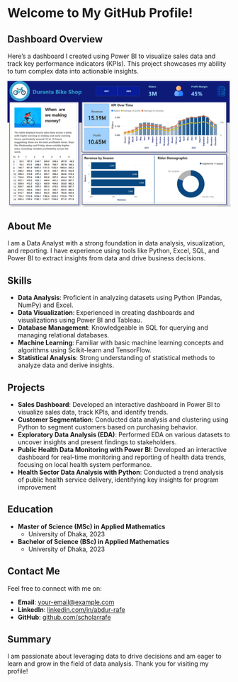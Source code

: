 # Welcome to My GitHub Profile!

## Dashboard Overview
Here’s a dashboard I created using Power BI to visualize sales data and track key performance indicators (KPIs). This project showcases my ability to turn complex data into actionable insights.

![Dashboard Image](bike_data_dashboard.png)

## About Me
I am a Data Analyst with a strong foundation in data analysis, visualization, and reporting. I have experience using tools like Python, Excel, SQL, and Power BI to extract insights from data and drive business decisions.

## Skills
- **Data Analysis**: Proficient in analyzing datasets using Python (Pandas, NumPy) and Excel.
- **Data Visualization**: Experienced in creating dashboards and visualizations using Power BI and Tableau.
- **Database Management**: Knowledgeable in SQL for querying and managing relational databases.
- **Machine Learning**: Familiar with basic machine learning concepts and algorithms using Scikit-learn and TensorFlow.
- **Statistical Analysis**: Strong understanding of statistical methods to analyze data and derive insights.

## Projects
- **Sales Dashboard**: Developed an interactive dashboard in Power BI to visualize sales data, track KPIs, and identify trends.
- **Customer Segmentation**: Conducted data analysis and clustering using Python to segment customers based on purchasing behavior.
- **Exploratory Data Analysis (EDA)**: Performed EDA on various datasets to uncover insights and present findings to stakeholders.
- **Public Health Data Monitoring with Power BI**: Developed an interactive dashboard for real-time monitoring and reporting of health data trends, focusing on local health system performance.
-	**Health Sector Data Analysis with Python**: Conducted a trend analysis of public health service delivery, identifying key insights for program improvement


## Education
- **Master of Science (MSc) in Applied Mathematics**
  - University of Dhaka, 2023
- **Bachelor of Science (BSc) in Applied Mathematics**
  - University of Dhaka, 2023

## Contact Me
Feel free to connect with me on:
- **Email**: [your-email@example.com](mailto:your-email@example.com)
- **LinkedIn**: [linkedin.com/in/abdur-rafe](https://www.linkedin.com/in/abdur-rafe)
- **GitHub**: [github.com/scholarrafe](https://github.com/scholarrafe)

## Summary
I am passionate about leveraging data to drive decisions and am eager to learn and grow in the field of data analysis. Thank you for visiting my profile!
